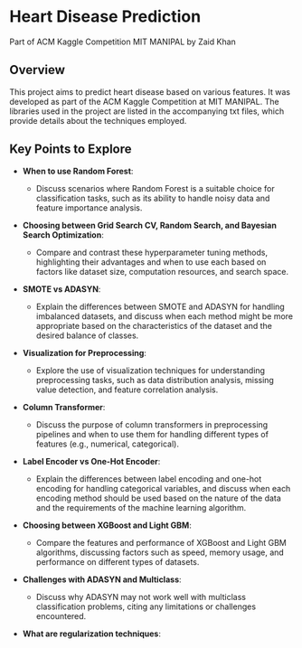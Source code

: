 # Heart Disease Prediction

Part of ACM Kaggle Competition MIT MANIPAL by Zaid Khan

## Overview
This project aims to predict heart disease based on various features. It was developed as part of the ACM Kaggle Competition at MIT MANIPAL. The libraries used in the project are listed in the accompanying txt files, which provide details about the techniques employed.

## Key Points to Explore
- **When to use Random Forest**:
  - Discuss scenarios where Random Forest is a suitable choice for classification tasks, such as its ability to handle noisy data and feature importance analysis.
  
- **Choosing between Grid Search CV, Random Search, and Bayesian Search Optimization**:
  - Compare and contrast these hyperparameter tuning methods, highlighting their advantages and when to use each based on factors like dataset size, computation resources, and search space.

- **SMOTE vs ADASYN**:
  - Explain the differences between SMOTE and ADASYN for handling imbalanced datasets, and discuss when each method might be more appropriate based on the characteristics of the dataset and the desired balance of classes.

- **Visualization for Preprocessing**:
  - Explore the use of visualization techniques for understanding preprocessing tasks, such as data distribution analysis, missing value detection, and feature correlation analysis.

- **Column Transformer**:
  - Discuss the purpose of column transformers in preprocessing pipelines and when to use them for handling different types of features (e.g., numerical, categorical).

- **Label Encoder vs One-Hot Encoder**:
  - Explain the differences between label encoding and one-hot encoding for handling categorical variables, and discuss when each encoding method should be used based on the nature of the data and the requirements of the machine learning algorithm.

- **Choosing between XGBoost and Light GBM**:
  - Compare the features and performance of XGBoost and Light GBM algorithms, discussing factors such as speed, memory usage, and performance on different types of datasets.

- **Challenges with ADASYN and Multiclass**:
  - Discuss why ADASYN may not work well with multiclass classification problems, citing any limitations or challenges encountered.
- **What are regularization techniques**:



